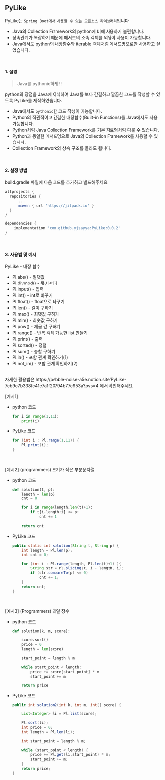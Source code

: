 ## PyLike

PyLike는 `Spring Boot에서 사용할 수 있는 오픈소스 라이브러리`입니다

 - Java의 Collection Framework의 python에 비해 사용하기 불편합니다.
 - 상속관계가 복잡하기 때문에 메서드의 소속 객체를 외워야 사용이 가능합니다.
 - Java에서도 python의 내장함수와 iterable 객체처럼 메서드명으로만 사용하고 싶었습니다.

<br/>

#### 1. 설명

> Java를 pythonic하게 !!

python의 장점을 Java에 이식하여 Java를 보다 간결하고 깔끔한 코드를 작성할 수 있도록 PyLike를 제작하였습니다.

- Java에서도 `pythonic`한 코드 작성이 가능합니다.
- Python의 직관적이고 간결한 내장함수(Built-in Functions)를 Java에서도 사용 가능합니다.
- Python처럼 Java Collection Framework를 기본 자료형처럼 다룰 수 있습니다.
- Python과 동일한 메서드명으로 Java의 Collection Framework를 사용할 수 있습니다.
- Collection Framework의 상속 구조를 몰라도 됩니다.

<br/>

#### 2. 설정 방법

build.gradle 파일에 다음 코드를 추가하고 빌드해주세요
```build.gradle
allprojects {
  repositories {
      ...
      maven { url 'https://jitpack.io' }
  }
}

dependencies {
    implementation 'com.github.yjsayya:PyLike:0.0.2'
}
```
<br/>

#### 3. 사용법 및 예시

PyLike - 내장 함수
- Pl.abs() - 절댓값
- Pl.divmod() - 몫,나머지
- Pl.input() - 입력
- Pl.int() - int로 바꾸기
- Pl.float() - float으로 바꾸기
- Pl.len() - 길이 구하기
- Pl.max() - 최댓값 구하기
- Pl.min() - 최솟값 구하기
- Pl.pow() - 제곱 값 구하기
- Pl.range() - 반복 객체 가능한 list 만들기
- Pl.print() - 출력
- Pl.sorted() - 정렬
- Pl.sum() - 총합 구하기
- Pl.in() - 포함 관계 확인하기(1)
- Pl.not_in() - 포함 관계 확인하기(2)

<br/>
자세한 활용법은 https://pebble-noise-a5e.notion.site/PyLike-7cb9c7b338fc41e7a1f20794b77c953a?pvs=4 에서 확인해주세요
<br/>

[예시1] 

- python 코드

    ```python
    for i in range(1,11):
        print(i)
    ```


- PyLike 코드

    ```java
    for (int i : Pl.range(1,11)) {
        Pl.print(i);
    }
    ```
<br/>

[예시2] (programmers) 크기가 작은 부분문자열

- python 코드

    ```python
    def solution(t, p):
        length = len(p)
        cnt = 0
    
        for i in range(length,len(t)+1):
            if t[i-length:i] <= p:
                cnt += 1
        
        return cnt
    ```

- PyLike 코드

    ```java
    public static int solution(String t, String p) {
        int length = Pl.len(p);
        int cnt = 0;
    
        for (int i : Pl.range(length, Pl.len(t)+1) ){
            String str = Pl.slicing(t, i - length, i);
            if (str.compareTo(p) <= 0)
                cnt += 1;
        }
        return cnt;
    }
    ```
<br/>

[예시3] (Programmers) 과일 장수

- python 코드

    ```python
    def solution(k, m, score):
    
        score.sort()
        price = 0
        length = len(score)
    
        start_point = length % m
    
        while start_point < length:
            price += score[start_point] * m
            start_point += m
    
        return price
    ```

- PyLike 코드

    ```java
    public int solution2(int k, int m, int[] score) {
    
        List<Integer> li = Pl.list(score);
    
        Pl.sort(li);
        int price = 0;
        int length = Pl.len(li);
    
        int start_point = length % m;
    
        while (start_point < length) {
            price += Pl.get(li,start_point) * m;
            start_point += m;
        }
        return price;
    }
    ```